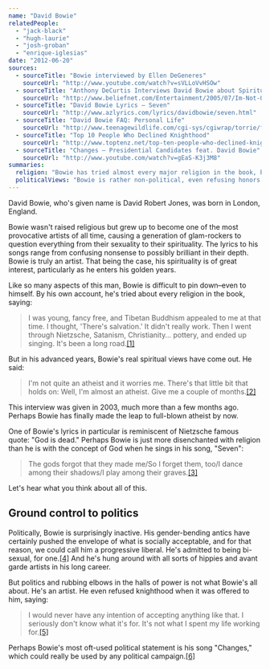 ```yaml
---
name: "David Bowie"
relatedPeople:
  - "jack-black"
  - "hugh-laurie"
  - "josh-groban"
  - "enrique-iglesias"
date: "2012-06-20"
sources:
  - sourceTitle: "Bowie interviewed by Ellen DeGeneres"
    sourceUrl: "http://www.youtube.com/watch?v=sVLLoVvHSOw"
  - sourceTitle: "Anthony DeCurtis Interviews David Bowie about Spirituality, Sept 11, and God"
    sourceUrl: "http://www.beliefnet.com/Entertainment/2005/07/Im-Not-Quite-An-Atheist-And-It-Worries-Me.aspx"
  - sourceTitle: "David Bowie Lyrics – Seven"
    sourceUrl: "http://www.azlyrics.com/lyrics/davidbowie/seven.html"
  - sourceTitle: "David Bowie FAQ: Personal Life"
    sourceUrl: "http://www.teenagewildlife.com/cgi-sys/cgiwrap/torrie/fom.cgi?_recurse=1&file=9"
  - sourceTitle: "Top 10 People Who Declined Knighthood"
    sourceUrl: "http://www.toptenz.net/top-ten-people-who-declined-knighthood.php"
  - sourceTitle: "Changes – Presidential Candidates feat. David Bowie"
    sourceUrl: "http://www.youtube.com/watch?v=gEaS-K3j3M8"
summaries:
  religion: "Bowie has tried almost every major religion in the book, but now he seems almost settled on atheism."
  politicalViews: "Bowie is rather non-political, even refusing honors from politicians--which he calls pointless. His artistic statements, however, have been anything but conservative."
---
```


David Bowie, who's given name is David Robert Jones, was born in London, England.

Bowie wasn't raised religious but grew up to become one of the most provocative artists of all time, causing a generation of glam-rockers to question everything from their sexuality to their spirituality. The lyrics to his songs range from confusing nonsense to possibly brilliant in their depth. Bowie is truly an artist. That being the case, his spirituality is of great interest, particularly as he enters his golden years.

Like so many aspects of this man, Bowie is difficult to pin down–even to himself. By his own account, he's tried about every religion in the book, saying:

>I was young, fancy free, and Tibetan Buddhism appealed to me at that time. I thought, 'There's salvation.' It didn't really work. Then I went through Nietzsche, Satanism, Christianity… pottery, and ended up singing. It's been a long road.<a class="source-citation" href="#http%3A%2F%2Fwww.youtube.com%2Fwatch%3Fv%3DsVLLoVvHSOw" title="Bowie interviewed by Ellen DeGeneres">[1]</a>

But in his advanced years, Bowie's real spiritual views have come out. He said:

>I'm not quite an atheist and it worries me. There's that little bit that holds on: Well, I'm almost an atheist. Give me a couple of months.<a class="source-citation" href="#http%3A%2F%2Fwww.beliefnet.com%2FEntertainment%2F2005%2F07%2FIm-Not-Quite-An-Atheist-And-It-Worries-Me.aspx" title="Anthony DeCurtis Interviews David Bowie about Spirituality, Sept 11, and God">[2]</a>

This interview was given in 2003, much more than a few months ago. Perhaps Bowie has finally made the leap to full-blown atheist by now.

One of Bowie's lyrics in particular is reminiscent of Nietzsche famous quote: "God is dead." Perhaps Bowie is just more disenchanted with religion than he is with the concept of God when he sings in his song, "Seven":

>The gods forgot that they made me/So I forget them, too/I dance among their shadows/I play among their graves.<a class="source-citation" href="#http%3A%2F%2Fwww.azlyrics.com%2Flyrics%2Fdavidbowie%2Fseven.html" title="David Bowie Lyrics – Seven">[3]</a>

Let's hear what you think about all of this.


## Ground control to politics

Politically, Bowie is surprisingly inactive. His gender-bending antics have certainly pushed the envelope of what is socially acceptable, and for that reason, we could call him a progressive liberal. He's admitted to being bi-sexual, for one.<a class="source-citation" href="#http%3A%2F%2Fwww.teenagewildlife.com%2Fcgi-sys%2Fcgiwrap%2Ftorrie%2Ffom.cgi%3F_recurse%3D1%26file%3D9" title="David Bowie FAQ: Personal Life">[4]</a> And he's hung around with all sorts of hippies and avant garde artists in his long career.

But politics and rubbing elbows in the halls of power is not what Bowie's all about. He's an artist. He even refused knighthood when it was offered to him, saying:

>I would never have any intention of accepting anything like that. I seriously don't know what it's for. It's not what I spent my life working for.<a class="source-citation" href="#http%3A%2F%2Fwww.toptenz.net%2Ftop-ten-people-who-declined-knighthood.php" title="Top 10 People Who Declined Knighthood">[5]</a>

Perhaps Bowie's most oft-used political statement is his song "Changes," which could really be used by any political campaign.<a class="source-citation" href="#http%3A%2F%2Fwww.youtube.com%2Fwatch%3Fv%3DgEaS-K3j3M8" title="Changes – Presidential Candidates feat. David Bowie">[6]</a>